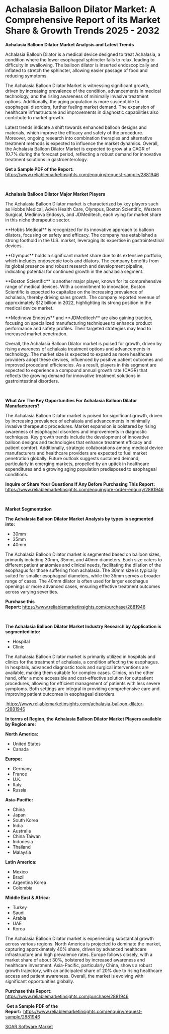 <p><h1>Achalasia Balloon Dilator Market: A Comprehensive Report of its Market Share & Growth Trends 2025 - 2032</h1></p><p><strong>Achalasia Balloon Dilator Market Analysis and Latest Trends</strong></p>
<p><p>Achalasia Balloon Dilator is a medical device designed to treat Achalasia, a condition where the lower esophageal sphincter fails to relax, leading to difficulty in swallowing. The balloon dilator is inserted endoscopically and inflated to stretch the sphincter, allowing easier passage of food and reducing symptoms.</p><p>The Achalasia Balloon Dilator Market is witnessing significant growth, driven by increasing prevalence of the condition, advancements in medical technology, and the rising awareness of minimally invasive treatment options. Additionally, the aging population is more susceptible to esophageal disorders, further fueling market demand. The expansion of healthcare infrastructure and improvements in diagnostic capabilities also contribute to market growth.</p><p>Latest trends indicate a shift towards enhanced balloon designs and materials, which improve the efficacy and safety of the procedure. Moreover, ongoing research into combination therapies and alternative treatment methods is expected to influence the market dynamics. Overall, the Achalasia Balloon Dilator Market is expected to grow at a CAGR of 10.7% during the forecast period, reflecting a robust demand for innovative treatment solutions in gastroenterology.</p></p>
<p><strong>Get a Sample PDF of the Report:&nbsp;</strong> <a href="https://www.reliablemarketinsights.com/enquiry/request-sample/2881946?utm_campaign=3013&utm_medium=2&utm_source=Github&utm_content=ia&utm_term=12032025&utm_id=achalasia-balloon-dilator">https://www.reliablemarketinsights.com/enquiry/request-sample/2881946</a></p>
<p>&nbsp;</p>
<p><strong>Achalasia Balloon Dilator Major Market Players</strong></p>
<p><p>The Achalasia Balloon Dilator market is characterized by key players such as Hobbs Medical, Advin Health Care, Olympus, Boston Scientific, Western Surgical, Medinova Endosys, and JDMeditech, each vying for market share in this niche therapeutic sector. </p><p>**Hobbs Medical** is recognized for its innovative approach to balloon dilators, focusing on safety and efficacy. The company has established a strong foothold in the U.S. market, leveraging its expertise in gastrointestinal devices. </p><p>**Olympus** holds a significant market share due to its extensive portfolio, which includes endoscopic tools and dilators. The company benefits from its global presence and robust research and development pipeline, indicating potential for continued growth in the achalasia segment.</p><p>**Boston Scientific** is another major player, known for its comprehensive range of medical devices. With a commitment to innovation, Boston Scientific is expected to capitalize on the increasing prevalence of achalasia, thereby driving sales growth. The company reported revenue of approximately $12 billion in 2022, highlighting its strong position in the medical device market.</p><p>**Medinova Endosys** and **JDMeditech** are also gaining traction, focusing on specialized manufacturing techniques to enhance product performance and safety profiles. Their targeted strategies may lead to increased market penetration.</p><p>Overall, the Achalasia Balloon Dilator market is poised for growth, driven by rising awareness of achalasia treatment options and advancements in technology. The market size is expected to expand as more healthcare providers adopt these devices, influenced by positive patient outcomes and improved procedural efficiencies. As a result, players in this segment are expected to experience a compound annual growth rate (CAGR) that reflects the growing demand for innovative treatment solutions in gastrointestinal disorders.</p></p>
<p>&nbsp;</p>
<p><strong>What Are The Key Opportunities For Achalasia Balloon Dilator Manufacturers?</strong></p>
<p><p>The Achalasia Balloon Dilator market is poised for significant growth, driven by increasing prevalence of achalasia and advancements in minimally invasive therapeutic procedures. Market expansion is bolstered by rising awareness of esophageal disorders and improvements in diagnostic techniques. Key growth trends include the development of innovative balloon designs and technologies that enhance treatment efficacy and patient comfort. Additionally, strategic collaborations among medical device manufacturers and healthcare providers are expected to fuel market penetration globally. Future outlook suggests sustained demand, particularly in emerging markets, propelled by an uptick in healthcare expenditures and a growing aging population predisposed to esophageal conditions.</p></p>
<p><strong>Inquire or Share Your Questions If Any Before Purchasing This Report:</strong> <a href="https://www.reliablemarketinsights.com/enquiry/pre-order-enquiry/2881946?utm_campaign=3013&utm_medium=2&utm_source=Github&utm_content=ia&utm_term=12032025&utm_id=achalasia-balloon-dilator">https://www.reliablemarketinsights.com/enquiry/pre-order-enquiry/2881946</a></p>
<p>&nbsp;</p>
<p><strong>Market Segmentation</strong></p>
<p><strong>The Achalasia Balloon Dilator Market Analysis by types is segmented into:</strong></p>
<p><ul><li> 30mm</li><li>35mm</li><li>40mm </li></ul></p>
<p><p>The Achalasia Balloon Dilator market is segmented based on balloon sizes, primarily including 30mm, 35mm, and 40mm diameters. Each size caters to different patient anatomies and clinical needs, facilitating the dilation of the esophagus for those suffering from achalasia. The 30mm size is typically suited for smaller esophageal diameters, while the 35mm serves a broader range of cases. The 40mm dilator is often used for larger esophagus openings or more advanced cases, ensuring effective treatment outcomes across varying severities.</p></p>
<p><strong>Purchase this Report:&nbsp;</strong><a href="https://www.reliablemarketinsights.com/purchase/2881946?utm_campaign=3013&utm_medium=2&utm_source=Github&utm_content=ia&utm_term=12032025&utm_id=achalasia-balloon-dilator">https://www.reliablemarketinsights.com/purchase/2881946</a></p>
<p>&nbsp;</p>
<p><strong>The Achalasia Balloon Dilator Market Industry Research by Application is segmented into:</strong></p>
<p><ul><li> Hospital</li><li>Clinic </li></ul></p>
<p><p>The Achalasia Balloon Dilator market is primarily utilized in hospitals and clinics for the treatment of achalasia, a condition affecting the esophagus. In hospitals, advanced diagnostic tools and surgical interventions are available, making them suitable for complex cases. Clinics, on the other hand, offer a more accessible and cost-effective solution for outpatient procedures, allowing for efficient management of patients with less severe symptoms. Both settings are integral in providing comprehensive care and improving patient outcomes in esophageal disorders.</p></p>
<p><a href="https://www.reliablemarketinsights.com/achalasia-balloon-dilator-r2881946?utm_campaign=3013&utm_medium=2&utm_source=Github&utm_content=ia&utm_term=12032025&utm_id=achalasia-balloon-dilator">&nbsp;https://www.reliablemarketinsights.com/achalasia-balloon-dilator-r2881946</a></p>
<p><strong>In terms of Region, the Achalasia Balloon Dilator Market Players available by Region are:</strong></p>
<p>
    <p> <strong> North America: </strong>
        <ul>
            <li>United States</li>
            <li>Canada</li>
        </ul>
        </p> 
    <p> <strong> Europe: </strong>
        <ul>
            <li>Germany</li>
            <li>France</li>
            <li>U.K.</li>
            <li>Italy</li>
            <li>Russia</li>
        </ul>
        </p> 
    <p> <strong> Asia-Pacific: </strong>
        <ul>
            <li>China</li>
            <li>Japan</li>
            <li>South Korea</li>
            <li>India</li>
            <li>Australia</li>
            <li>China Taiwan</li>
            <li>Indonesia</li>
            <li>Thailand</li>
            <li>Malaysia</li>
        </ul>
        </p> 
    <p> <strong> Latin America: </strong>
        <ul>
            <li>Mexico</li>
            <li>Brazil</li>
            <li>Argentina Korea</li>
            <li>Colombia</li>
        </ul>
        </p> 
    <p> <strong> Middle East & Africa: </strong>
        <ul>
            <li>Turkey</li>
            <li>Saudi</li>
            <li>Arabia</li>
            <li>UAE</li>
            <li>Korea</li>
        </ul>
    </p>
    </p>
<p><p>The Achalasia Balloon Dilator market is experiencing substantial growth across various regions. North America is projected to dominate the market, capturing approximately 40% share, driven by advanced healthcare infrastructure and high prevalence rates. Europe follows closely, with a market share of about 30%, bolstered by increased awareness and healthcare investment. Asia-Pacific, particularly China, shows a robust growth trajectory, with an anticipated share of 20% due to rising healthcare access and patient awareness. Overall, the market is evolving with significant opportunities globally.</p></p>
<p><strong>Purchase this Report: </strong><a href="https://www.reliablemarketinsights.com/purchase/2881946?utm_campaign=3013&utm_medium=2&utm_source=Github&utm_content=ia&utm_term=12032025&utm_id=achalasia-balloon-dilator">https://www.reliablemarketinsights.com/purchase/2881946</a></p>
<p>&nbsp;<strong>Get a Sample PDF of the Report:&nbsp;&nbsp;</strong><a href="https://www.reliablemarketinsights.com/enquiry/request-sample/2881946?utm_campaign=3013&utm_medium=2&utm_source=Github&utm_content=ia&utm_term=12032025&utm_id=achalasia-balloon-dilator">https://www.reliablemarketinsights.com/enquiry/request-sample/2881946</a></p>
<p><strong></strong></p>
<p><p><a href="https://github.com/ngozudapshi/Market-Research-Report-List-1/blob/main/soar-software-market.md?utm_campaign=3013&utm_medium=2&utm_source=Github&utm_content=ia&utm_term=12032025&utm_id=achalasia-balloon-dilator">SOAR Software Market</a></p></p>